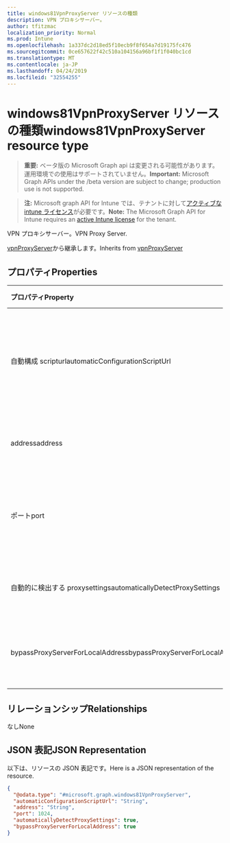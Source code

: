 ```yaml
---
title: windows81VpnProxyServer リソースの種類
description: VPN プロキシサーバー。
author: tfitzmac
localization_priority: Normal
ms.prod: Intune
ms.openlocfilehash: 1a337dc2d18ed5f10ecb9f8f654a7d19175fc476
ms.sourcegitcommit: 0ce657622f42c510a104156a96bf1f1f040bc1cd
ms.translationtype: MT
ms.contentlocale: ja-JP
ms.lasthandoff: 04/24/2019
ms.locfileid: "32554255"
---
```

# <a name="windows81vpnproxyserver-resource-type"></a><span data-ttu-id="c2798-103">windows81VpnProxyServer リソースの種類</span><span class="sxs-lookup"><span data-stu-id="c2798-103">windows81VpnProxyServer resource type</span></span>

> <span data-ttu-id="c2798-104">**重要:** ベータ版の Microsoft Graph api は変更される可能性があります。運用環境での使用はサポートされていません。</span><span class="sxs-lookup"><span data-stu-id="c2798-104">**Important:** Microsoft Graph APIs under the /beta version are subject to change; production use is not supported.</span></span>

> <span data-ttu-id="c2798-105">**注:** Microsoft graph API for Intune では、テナントに対して[アクティブな intune ライセンス](https://go.microsoft.com/fwlink/?linkid=839381)が必要です。</span><span class="sxs-lookup"><span data-stu-id="c2798-105">**Note:** The Microsoft Graph API for Intune requires an [active Intune license](https://go.microsoft.com/fwlink/?linkid=839381) for the tenant.</span></span>

<span data-ttu-id="c2798-106">VPN プロキシサーバー。</span><span class="sxs-lookup"><span data-stu-id="c2798-106">VPN Proxy Server.</span></span>


<span data-ttu-id="c2798-107">[vpnProxyServer](../resources/intune-deviceconfig-vpnproxyserver.md)から継承します。</span><span class="sxs-lookup"><span data-stu-id="c2798-107">Inherits from [vpnProxyServer](../resources/intune-deviceconfig-vpnproxyserver.md)</span></span>

## <a name="properties"></a><span data-ttu-id="c2798-108">プロパティ</span><span class="sxs-lookup"><span data-stu-id="c2798-108">Properties</span></span>
|<span data-ttu-id="c2798-109">プロパティ</span><span class="sxs-lookup"><span data-stu-id="c2798-109">Property</span></span>|<span data-ttu-id="c2798-110">型</span><span class="sxs-lookup"><span data-stu-id="c2798-110">Type</span></span>|<span data-ttu-id="c2798-111">説明</span><span class="sxs-lookup"><span data-stu-id="c2798-111">Description</span></span>|
|:---|:---|:---|
|<span data-ttu-id="c2798-112">自動構成 scripturl</span><span class="sxs-lookup"><span data-stu-id="c2798-112">automaticConfigurationScriptUrl</span></span>|<span data-ttu-id="c2798-113">String</span><span class="sxs-lookup"><span data-stu-id="c2798-113">String</span></span>|<span data-ttu-id="c2798-114">プロキシの自動構成スクリプトの url。</span><span class="sxs-lookup"><span data-stu-id="c2798-114">Proxy's automatic configuration script url.</span></span> <span data-ttu-id="c2798-115">[vpnProxyServer](../resources/intune-deviceconfig-vpnproxyserver.md)から継承します。</span><span class="sxs-lookup"><span data-stu-id="c2798-115">Inherited from [vpnProxyServer](../resources/intune-deviceconfig-vpnproxyserver.md)</span></span>|
|<span data-ttu-id="c2798-116">address</span><span class="sxs-lookup"><span data-stu-id="c2798-116">address</span></span>|<span data-ttu-id="c2798-117">String</span><span class="sxs-lookup"><span data-stu-id="c2798-117">String</span></span>|<span data-ttu-id="c2798-118">連絡先.</span><span class="sxs-lookup"><span data-stu-id="c2798-118">Address.</span></span> <span data-ttu-id="c2798-119">[vpnProxyServer](../resources/intune-deviceconfig-vpnproxyserver.md)から継承します。</span><span class="sxs-lookup"><span data-stu-id="c2798-119">Inherited from [vpnProxyServer](../resources/intune-deviceconfig-vpnproxyserver.md)</span></span>|
|<span data-ttu-id="c2798-120">ポート</span><span class="sxs-lookup"><span data-stu-id="c2798-120">port</span></span>|<span data-ttu-id="c2798-121">Int32</span><span class="sxs-lookup"><span data-stu-id="c2798-121">Int32</span></span>|<span data-ttu-id="c2798-122">ポート.</span><span class="sxs-lookup"><span data-stu-id="c2798-122">Port.</span></span> <span data-ttu-id="c2798-123">[vpnProxyServer](../resources/intune-deviceconfig-vpnproxyserver.md)から継承された有効な値 0 ~ 65535</span><span class="sxs-lookup"><span data-stu-id="c2798-123">Valid values 0 to 65535 Inherited from [vpnProxyServer](../resources/intune-deviceconfig-vpnproxyserver.md)</span></span>|
|<span data-ttu-id="c2798-124">自動的に検出する proxysettings</span><span class="sxs-lookup"><span data-stu-id="c2798-124">automaticallyDetectProxySettings</span></span>|<span data-ttu-id="c2798-125">ブール値</span><span class="sxs-lookup"><span data-stu-id="c2798-125">Boolean</span></span>|<span data-ttu-id="c2798-126">プロキシの設定を自動的に検出します。</span><span class="sxs-lookup"><span data-stu-id="c2798-126">Automatically detect proxy settings.</span></span>|
|<span data-ttu-id="c2798-127">bypassProxyServerForLocalAddress</span><span class="sxs-lookup"><span data-stu-id="c2798-127">bypassProxyServerForLocalAddress</span></span>|<span data-ttu-id="c2798-128">ブール値</span><span class="sxs-lookup"><span data-stu-id="c2798-128">Boolean</span></span>|<span data-ttu-id="c2798-129">ローカルアドレスにはプロキシサーバーを使用しないでください。</span><span class="sxs-lookup"><span data-stu-id="c2798-129">Bypass proxy server for local address.</span></span>|

## <a name="relationships"></a><span data-ttu-id="c2798-130">リレーションシップ</span><span class="sxs-lookup"><span data-stu-id="c2798-130">Relationships</span></span>
<span data-ttu-id="c2798-131">なし</span><span class="sxs-lookup"><span data-stu-id="c2798-131">None</span></span>

## <a name="json-representation"></a><span data-ttu-id="c2798-132">JSON 表記</span><span class="sxs-lookup"><span data-stu-id="c2798-132">JSON Representation</span></span>
<span data-ttu-id="c2798-133">以下は、リソースの JSON 表記です。</span><span class="sxs-lookup"><span data-stu-id="c2798-133">Here is a JSON representation of the resource.</span></span>
<!-- {
  "blockType": "resource",
  "@odata.type": "microsoft.graph.windows81VpnProxyServer"
}
-->
``` json
{
  "@odata.type": "#microsoft.graph.windows81VpnProxyServer",
  "automaticConfigurationScriptUrl": "String",
  "address": "String",
  "port": 1024,
  "automaticallyDetectProxySettings": true,
  "bypassProxyServerForLocalAddress": true
}
```






